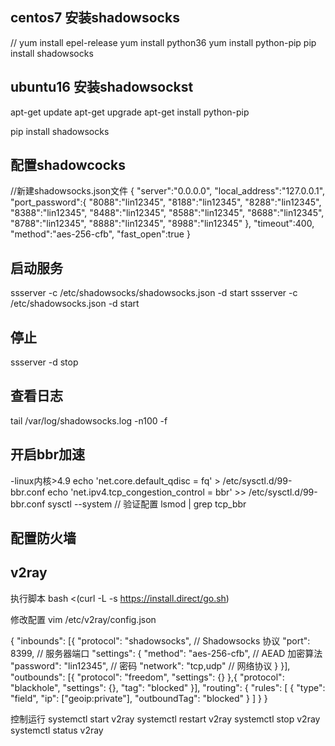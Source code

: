 ## centos7 安装shadowsocks
// yum install epel-release
yum install python36
yum install python-pip
pip install shadowsocks

## ubuntu16 安装shadowsockst 
apt-get update
apt-get upgrade
apt-get install python-pip

pip install shadowsocks
## 配置shadowcocks
  //新建shadowsocks.json文件
{
 "server":"0.0.0.0",
 "local_address":"127.0.0.1",
    "port_password":{
        "8088":"lin12345",
        "8188":"lin12345",
        "8288":"lin12345",
        "8388":"lin12345",
        "8488":"lin12345",
        "8588":"lin12345",
        "8688":"lin12345",
        "8788":"lin12345",
        "8888":"lin12345",
        "8988":"lin12345"
    },
    "timeout":400,
    "method":"aes-256-cfb",
    "fast_open":true
}
## 启动服务
ssserver -c /etc/shadowsocks/shadowsocks.json -d start
ssserver -c /etc/shadowsocks.json -d start
## 停止
ssserver -d stop
## 查看日志
tail /var/log/shadowsocks.log -n100 -f

## 开启bbr加速
-linux内核>4.9
    echo 'net.core.default_qdisc = fq' > /etc/sysctl.d/99-bbr.conf
    echo 'net.ipv4.tcp_congestion_control = bbr' >> /etc/sysctl.d/99-bbr.conf
    sysctl --system
    // 验证配置
    lsmod | grep tcp_bbr

## 配置防火墙

## v2ray
执行脚本
bash <(curl -L -s https://install.direct/go.sh)

修改配置
vim /etc/v2ray/config.json

{
  "inbounds": [{
  "protocol": "shadowsocks", // Shadowsocks 协议
  "port": 8399, // 服务器端口
  "settings": {
    "method": "aes-256-cfb", // AEAD 加密算法 
    "password": "lin12345",  // 密码
    "network": "tcp,udp" // 网络协议 
  }
}],
  "outbounds": [{
    "protocol": "freedom",
    "settings": {}
  },{
    "protocol": "blackhole",
    "settings": {},
    "tag": "blocked"
  }],
  "routing": {
    "rules": [
      {
        "type": "field",
        "ip": ["geoip:private"],
        "outboundTag": "blocked"
      }
    ]
  }
}

控制运行
systemctl start v2ray
systemctl restart v2ray
systemctl stop v2ray
systemctl status v2ray